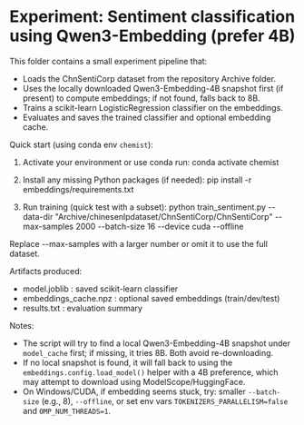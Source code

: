 # Experiment: Sentiment classification using Qwen3-Embedding (prefer 4B)

This folder contains a small experiment pipeline that:

- Loads the ChnSentiCorp dataset from the repository Archive folder.
- Uses the locally downloaded Qwen3-Embedding-4B snapshot first (if present) to compute embeddings; if not found, falls back to 8B.
- Trains a scikit-learn LogisticRegression classifier on the embeddings.
- Evaluates and saves the trained classifier and optional embedding cache.

Quick start (using conda env `chemist`):

1. Activate your environment or use conda run:
   conda activate chemist

2. Install any missing Python packages (if needed):
   pip install -r embeddings/requirements.txt

3. Run training (quick test with a subset):
   python train_sentiment.py --data-dir "Archive/chinesenlpdataset/ChnSentiCorp/ChnSentiCorp" --max-samples 2000 --batch-size 16 --device cuda --offline

Replace --max-samples with a larger number or omit it to use the full dataset.

Artifacts produced:

- model.joblib         : saved scikit-learn classifier
- embeddings_cache.npz : optional saved embeddings (train/dev/test)
- results.txt         : evaluation summary

Notes:

- The script will try to find a local Qwen3-Embedding-4B snapshot under `model_cache` first; if missing, it tries 8B. Both avoid re-downloading.
- If no local snapshot is found, it will fall back to using the `embeddings.config.load_model()` helper with a 4B preference, which may attempt to download using ModelScope/HuggingFace.
- On Windows/CUDA, if embedding seems stuck, try: smaller `--batch-size` (e.g., 8), `--offline`, or set env vars `TOKENIZERS_PARALLELISM=false` and `OMP_NUM_THREADS=1`.
